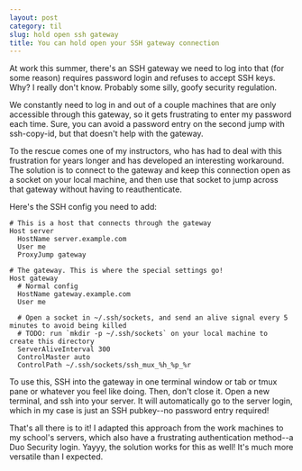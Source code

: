 ```yaml
---
layout: post
category: til
slug: hold open ssh gateway
title: You can hold open your SSH gateway connection
---
```


At work this summer, there's an SSH gateway we need to log into that (for some reason)
requires password login and refuses to accept SSH keys. Why? I really don't know. Probably
some silly, goofy security regulation.

We constantly need to log in and out of a couple machines that are only accessible through
this gateway, so it gets frustrating to enter my password each time. Sure, you can avoid
a password entry on the second jump with ssh-copy-id, but that doesn't help with the gateway.

To the rescue comes one of my instructors, who has had to deal with this frustration for years
longer and has developed an interesting workaround. The solution is to connect to the gateway and
keep this connection open as a socket on your local machine, and then use that socket to jump
across that gateway without having to reauthenticate.

Here's the SSH config you need to add:

```
# This is a host that connects through the gateway
Host server
  HostName server.example.com
  User me
  ProxyJump gateway

# The gateway. This is where the special settings go!
Host gateway
  # Normal config
  HostName gateway.example.com
  User me
  
  # Open a socket in ~/.ssh/sockets, and send an alive signal every 5 minutes to avoid being killed
  # TODO: run `mkdir -p ~/.ssh/sockets` on your local machine to create this directory
  ServerAliveInterval 300
  ControlMaster auto
  ControlPath ~/.ssh/sockets/ssh_mux_%h_%p_%r
```

To use this, SSH into the gateway in one terminal window or tab or tmux pane or whatever you feel like doing.
Then, don't close it. Open a new terminal, and ssh into your server. It will automatically go to the server
login, which in my case is just an SSH pubkey--no password entry required!

That's all there is to it! I adapted this approach from the work machines to my school's servers,
which also have a frustrating authentication method--a Duo Security login. Yayyy, the solution
works for this as well! It's much more versatile than I expected.

